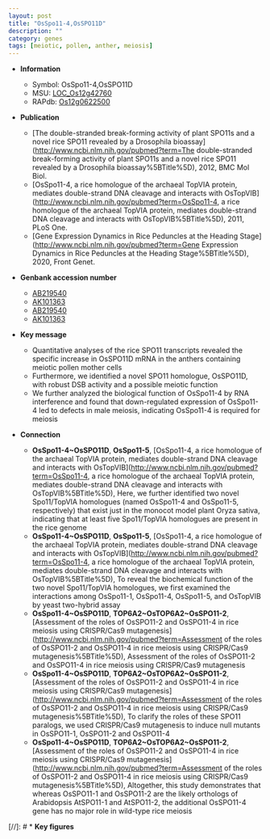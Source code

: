 ```yaml
---
layout: post
title: "OsSpo11-4,OsSPO11D"
description: ""
category: genes
tags: [meiotic, pollen, anther, meiosis]
---
```


* **Information**  
    + Symbol: OsSpo11-4,OsSPO11D  
    + MSU: [LOC_Os12g42760](http://rice.uga.edu/cgi-bin/ORF_infopage.cgi?orf=LOC_Os12g42760)  
    + RAPdb: [Os12g0622500](https://rapdb.dna.affrc.go.jp/locus/?name=Os12g0622500)  

* **Publication**  
    + [The double-stranded break-forming activity of plant SPO11s and a novel rice SPO11 revealed by a Drosophila bioassay](http://www.ncbi.nlm.nih.gov/pubmed?term=The double-stranded break-forming activity of plant SPO11s and a novel rice SPO11 revealed by a Drosophila bioassay%5BTitle%5D), 2012, BMC Mol Biol.
    + [OsSpo11-4, a rice homologue of the archaeal TopVIA protein, mediates double-strand DNA cleavage and interacts with OsTopVIB](http://www.ncbi.nlm.nih.gov/pubmed?term=OsSpo11-4, a rice homologue of the archaeal TopVIA protein, mediates double-strand DNA cleavage and interacts with OsTopVIB%5BTitle%5D), 2011, PLoS One.
    + [Gene Expression Dynamics in Rice Peduncles at the Heading Stage](http://www.ncbi.nlm.nih.gov/pubmed?term=Gene Expression Dynamics in Rice Peduncles at the Heading Stage%5BTitle%5D), 2020, Front Genet.

* **Genbank accession number**  
    + [AB219540](http://www.ncbi.nlm.nih.gov/nuccore/AB219540)
    + [AK101363](http://www.ncbi.nlm.nih.gov/nuccore/AK101363)
    + [AB219540](http://www.ncbi.nlm.nih.gov/nuccore/AB219540)
    + [AK101363](http://www.ncbi.nlm.nih.gov/nuccore/AK101363)

* **Key message**  
    + Quantitative analyses of the rice SPO11 transcripts revealed the specific increase in OsSPO11D mRNA in the anthers containing meiotic pollen mother cells
    + Furthermore, we identified a novel SPO11 homologue, OsSPO11D, with robust DSB activity and a possible meiotic function
    + We further analyzed the biological function of OsSpo11-4 by RNA interference and found that down-regulated expression of OsSpo11-4 led to defects in male meiosis, indicating OsSpo11-4 is required for meiosis

* **Connection**  
    + __OsSpo11-4~OsSPO11D__, __OsSpo11-5__, [OsSpo11-4, a rice homologue of the archaeal TopVIA protein, mediates double-strand DNA cleavage and interacts with OsTopVIB](http://www.ncbi.nlm.nih.gov/pubmed?term=OsSpo11-4, a rice homologue of the archaeal TopVIA protein, mediates double-strand DNA cleavage and interacts with OsTopVIB%5BTitle%5D), Here, we further identified two novel Spo11/TopVIA homologues (named OsSpo11-4 and OsSpo11-5, respectively) that exist just in the monocot model plant Oryza sativa, indicating that at least five Spo11/TopVIA homologues are present in the rice genome
    + __OsSpo11-4~OsSPO11D__, __OsSpo11-5__, [OsSpo11-4, a rice homologue of the archaeal TopVIA protein, mediates double-strand DNA cleavage and interacts with OsTopVIB](http://www.ncbi.nlm.nih.gov/pubmed?term=OsSpo11-4, a rice homologue of the archaeal TopVIA protein, mediates double-strand DNA cleavage and interacts with OsTopVIB%5BTitle%5D), To reveal the biochemical function of the two novel Spo11/TopVIA homologues, we first examined the interactions among OsSpo11-1, OsSpo11-4, OsSpo11-5, and OsTopVIB by yeast two-hybrid assay
    + __OsSpo11-4~OsSPO11D__, __TOP6A2~OsTOP6A2~OsSPO11-2__, [Assessment of the roles of OsSPO11-2 and OsSPO11-4 in rice meiosis using CRISPR/Cas9 mutagenesis](http://www.ncbi.nlm.nih.gov/pubmed?term=Assessment of the roles of OsSPO11-2 and OsSPO11-4 in rice meiosis using CRISPR/Cas9 mutagenesis%5BTitle%5D), Assessment of the roles of OsSPO11-2 and OsSPO11-4 in rice meiosis using CRISPR/Cas9 mutagenesis
    + __OsSpo11-4~OsSPO11D__, __TOP6A2~OsTOP6A2~OsSPO11-2__, [Assessment of the roles of OsSPO11-2 and OsSPO11-4 in rice meiosis using CRISPR/Cas9 mutagenesis](http://www.ncbi.nlm.nih.gov/pubmed?term=Assessment of the roles of OsSPO11-2 and OsSPO11-4 in rice meiosis using CRISPR/Cas9 mutagenesis%5BTitle%5D),  To clarify the roles of these SPO11 paralogs, we used CRISPR/Cas9 mutagenesis to induce null mutants in OsSPO11-1, OsSPO11-2 and OsSPO11-4
    + __OsSpo11-4~OsSPO11D__, __TOP6A2~OsTOP6A2~OsSPO11-2__, [Assessment of the roles of OsSPO11-2 and OsSPO11-4 in rice meiosis using CRISPR/Cas9 mutagenesis](http://www.ncbi.nlm.nih.gov/pubmed?term=Assessment of the roles of OsSPO11-2 and OsSPO11-4 in rice meiosis using CRISPR/Cas9 mutagenesis%5BTitle%5D),  Altogether, this study demonstrates that whereas OsSPO11-1 and OsSPO11-2 are the likely orthologs of Arabidopsis AtSPO11-1 and AtSPO11-2, the additional OsSPO11-4 gene has no major role in wild-type rice meiosis

[//]: # * **Key figures**  



